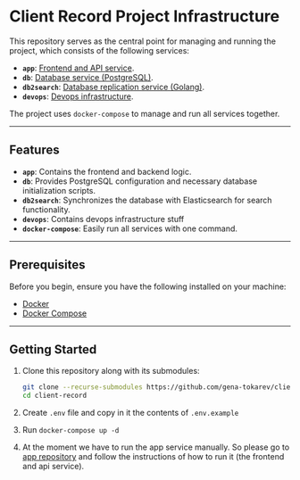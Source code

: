# Client Record Project Infrastructure

This repository serves as the central point for managing and running the project, which consists of the following services:

- **`app`**: [Frontend and API service](https://github.com/gena-tokarev/client-record-app).
- **`db`**: [Database service (PostgreSQL)](https://github.com/gena-tokarev/client-record-db).
- **`db2search`**: [Database replication service (Golang)](https://github.com/gena-tokarev/client-record-db2search).
- **`devops`**: [Devops infrastructure](https://github.com/gena-tokarev/client-record-devops).

The project uses `docker-compose` to manage and run all services together.

---

## Features

- **`app`**: Contains the frontend and backend logic.
- **`db`**: Provides PostgreSQL configuration and necessary database initialization scripts.
- **`db2search`**: Synchronizes the database with Elasticsearch for search functionality.
- **`devops`**: Contains devops infrastructure stuff
- **`docker-compose`**: Easily run all services with one command.

---

## Prerequisites

Before you begin, ensure you have the following installed on your machine:

- [Docker](https://www.docker.com/get-started)
- [Docker Compose](https://docs.docker.com/compose/install/)

---

## Getting Started

1. Clone this repository along with its submodules:

   ```bash
   git clone --recurse-submodules https://github.com/gena-tokarev/client-record
   cd client-record
2. Create `.env` file and copy in it the contents of `.env.example`
3. Run `docker-compose up -d`
4. At the moment we have to run the app service manually. So please go to [app repository](https://github.com/gena-tokarev/client-record-app) and follow the instructions of how to run it (the frontend and api service).
